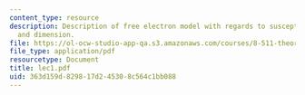 ```yaml
---
content_type: resource
description: Description of free electron model with regards to susceptibility, conductivity
  and dimension.
file: https://ol-ocw-studio-app-qa.s3.amazonaws.com/courses/8-511-theory-of-solids-i-fall-2004/363d159d829817d245308c564c1bb088_lec1.pdf
file_type: application/pdf
resourcetype: Document
title: lec1.pdf
uid: 363d159d-8298-17d2-4530-8c564c1bb088
---
```

